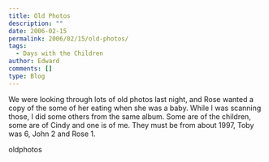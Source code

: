 ```yaml
---
title: Old Photos
description: ""
date: 2006-02-15
permalink: 2006/02/15/old-photos/
tags:
  - Days with the Children
author: Edward
comments: []
type: Blog
---
```


We were looking through lots of old photos last night, and Rose wanted a
copy of the some of her eating when she was a baby. While I was scanning
those, I did some others from the same album. Some are of the children,
some are of Cindy and one is of me. They must be from about 1997, Toby
was 6, John 2 and Rose 1.

<wpg2>oldphotos</wpg2>

